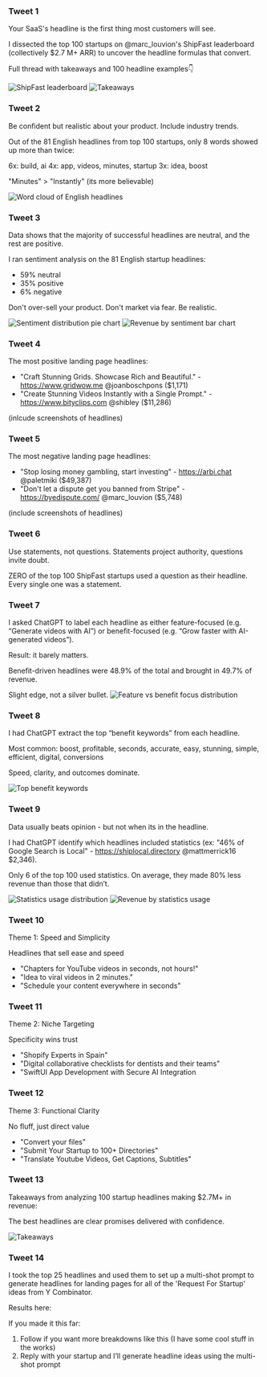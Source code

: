 ### Tweet 1
Your SaaS's headline is the first thing most customers will see.

I dissected the top 100 startups on @marc_louvion's ShipFast leaderboard (collectively $2.7 M+ ARR) to uncover the headline formulas that convert.

Full thread with takeaways and 100 headline examples👇

![ShipFast leaderboard](visualizations/leaderboard-screenshot.png)
![Takeaways](visualizations/takeaways-blur.png)
### Tweet 2
Be confident but realistic about your product. Include industry trends.

Out of the 81 English headlines from top 100 startups, only 8 words showed up more than twice:

6x: build, ai
4x: app, videos, minutes, startup
3x: idea, boost

"Minutes" > "Instantly" (its more believable)

![Word cloud of English headlines](visualizations/english_headline_wordcloud.png)
### Tweet 3
Data shows that the majority of successful headlines are neutral, and the rest are positive.

I ran sentiment analysis on the 81 English startup headlines:
- 59% neutral
- 35% positive
- 6% negative

Don't over-sell your product.
Don't market via fear.
Be realistic.

![Sentiment distribution pie chart](visualizations/english_only/sentiment_distribution.png)
![Revenue by sentiment bar chart](visualizations/english_only/revenue_by_sentiment.png)

### Tweet 4
The most positive landing page headlines:
- "Craft Stunning Grids. Showcase Rich and Beautiful." - https://www.gridwow.me @joanboschpons ($1,171)
- "Create Stunning Videos Instantly with a Single Prompt." - https://www.bityclips.com @shibley ($11,286)

(inlcude screenshots of headlines)
### Tweet 5
The most negative landing page headlines:
- "Stop losing money gambling, start investing" - https://arbi.chat @paletmiki ($49,387)
- "Don't let a dispute get you banned from Stripe" - https://byedispute.com/ @marc_louvion ($5,748)

(include screenshots of headlines)
### Tweet 6
Use statements, not questions. 
Statements project authority, questions invite doubt.

ZERO of the top 100 ShipFast startups used a question as their headline. Every single one was a statement.

### Tweet 7
I asked ChatGPT to label each headline as either feature-focused (e.g. “Generate videos with AI”) or benefit-focused (e.g. “Grow faster with AI-generated videos”).

Result: it barely matters.

Benefit-driven headlines were 48.9% of the total and brought in 49.7% of revenue.

Slight edge, not a silver bullet.
![Feature vs benefit focus distribution](visualizations/focus_analysis/focus_distribution.png)
### Tweet 8
I had ChatGPT extract the top “benefit keywords” from each headline.

Most common:
boost, profitable, seconds, accurate, easy, stunning, simple, efficient, digital, conversions

Speed, clarity, and outcomes dominate.

![Top benefit keywords](visualizations/metadata/top_benefit_keywords.png)

### Tweet 9
Data usually beats opinion - but not when its in the headline.

I had ChatGPT identify which headlines included statistics  (ex: "46% of Google Search is Local" - https://shiplocal.directory @mattmerrick16 $2,346).

Only 6 of the top 100 used statistics. On average, they made 80% less revenue than those that didn’t.

![Statistics usage distribution](visualizations/stats_analysis/stats_distribution.png)
![Revenue by statistics usage](visualizations/stats_analysis/revenue_by_stats.png)

### Tweet 10
Theme 1: Speed and Simplicity

Headlines that sell ease and speed

- "Chapters for YouTube videos in seconds, not hours!"
- "Idea to viral videos in 2 minutes."
- "Schedule your content everywhere in seconds"

### Tweet 11
Theme 2: Niche Targeting

Specificity wins trust

- "Shopify Experts in Spain"
- "Digital collaborative checklists for dentists and their teams"
- "SwiftUI App Development with Secure AI Integration

### Tweet 12
Theme 3: Functional Clarity

No fluff, just direct value

- "Convert your files"
- "Submit Your Startup to 100+ Directories"
- "Translate Youtube Videos, Get Captions, Subtitles"

### Tweet 13
Takeaways from analyzing 100 startup headlines making $2.7M+ in revenue:

The best headlines are clear promises delivered with confidence.

![Takeaways](visualizations/takeaways.png)

### Tweet 14
I took the top 25 headlines and used them to set up a multi-shot prompt to generate headlines for landing pages for all of the 'Request For Startup' ideas from Y Combinator.

Results here:

If you made it this far:
1. Follow if you want more breakdowns like this (I have some cool stuff in the works)
2. Reply with your startup and I’ll generate headline ideas using the multi-shot prompt